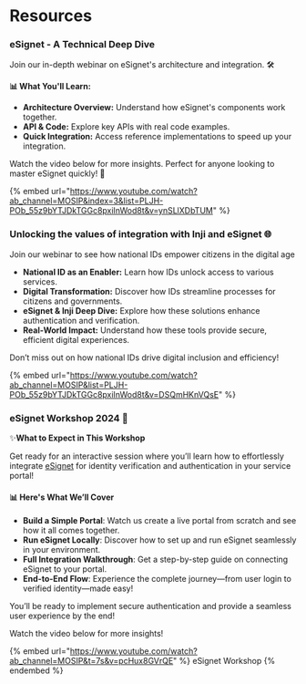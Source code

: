 # Resources

### eSignet - A Technical Deep Dive

Join our in-depth webinar on eSignet's architecture and integration. 🛠️

**📊 What You'll Learn:**

* **Architecture Overview:** Understand how eSignet's components work together.
* **API & Code:** Explore key APIs with real code examples.
* **Quick Integration:** Access reference implementations to speed up your integration.

Watch the video below for more insights. Perfect for anyone looking to master eSignet quickly! 🚀

{% embed url="https://www.youtube.com/watch?ab_channel=MOSIP&index=3&list=PLJH-POb_55z9bYTJDkTGGc8pxiInWod8t&v=ynSLlXDbTUM" %}

### Unlocking the values of integration with Inji and eSignet 🌐 <a href="#unlocking-the-values-of-integration-with-inji-and-esignet" id="unlocking-the-values-of-integration-with-inji-and-esignet"></a>

Join our webinar to see how national IDs empower citizens in the digital age&#x20;

* **National ID as an Enabler:** Learn how IDs unlock access to various services.
* **Digital Transformation:** Discover how IDs streamline processes for citizens and governments.
* **eSignet & Inji Deep Dive:** Explore how these solutions enhance authentication and verification.
* **Real-World Impact:** Understand how these tools provide secure, efficient digital experiences.

Don’t miss out on how national IDs drive digital inclusion and efficiency!

{% embed url="https://www.youtube.com/watch?ab_channel=MOSIP&list=PLJH-POb_55z9bYTJDkTGGc8pxiInWod8t&v=DSQmHKnVQsE" %}

### **eSignet Workshop 2024** 🚀

✨**What to Expect in This Workshop**

Get ready for an interactive session where you’ll learn how to effortlessly integrate [eSignet](https://docs.esignet.io/) for identity verification and authentication in your service portal!&#x20;

#### **📊** Here's What We’ll Cover&#x20;

* **Build a Simple Portal**: Watch us create a live portal from scratch and see how it all comes together.
* **Run eSignet Locally**: Discover how to set up and run eSignet seamlessly in your environment.&#x20;
* **Full Integration Walkthrough**: Get a step-by-step guide on connecting eSignet to your portal.
* **End-to-End Flow**: Experience the complete journey—from user login to verified identity—made easy!&#x20;

You’ll be ready to implement secure authentication and provide a seamless user experience by the end!

Watch the video below for more insights!

{% embed url="https://www.youtube.com/watch?ab_channel=MOSIP&t=7s&v=pcHux8GVrQE" %}
eSignet Workshop
{% endembed %}
